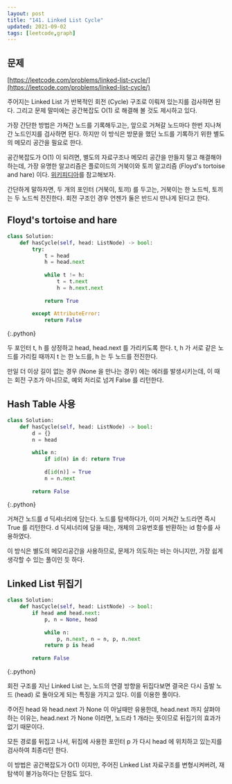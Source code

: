 ```yaml
---
layout: post
title: "141. Linked List Cycle"
updated: 2021-09-02
tags: [leetcode,graph]
---
```


## 문제

[https://leetcode.com/problems/linked-list-cycle/](https://leetcode.com/problems/linked-list-cycle/)

주어지는 Linked List 가 반복적인 회전 (Cycle) 구조로 이뤄져 있는지를 검사하면 된다. 그리고 문제 말미에는 공간복잡도 O(1) 로 해결해 볼 것도 제시하고 있다.

가장 간단한 방법은 가쳐간 노드를 기록해두고는, 앞으로 거쳐갈 노드마다 한번 지나쳐 간 노드인지를 검사하면 된다. 하지만 이 방식은 방문을 했던 노드를 기록하기 위한 별도의 메모리 공간을 필요로 한다.

공간복잡도가 O(1) 이 되려면, 별도의 자료구조나 메모리 공간을 만들지 말고 해결해야 하는데, 가장 유명한 알고리즘은 플로이드의 거북이와 토끼 알고리즘 (Floyd's tortoise and hare) 이다. [위키피디아](https://en.wikipedia.org/wiki/Cycle_detection#Floyd's_tortoise_and_hare)를 참고해보자.

간단하게 말하자면, 두 개의 포인터 (거북이, 토끼) 를 두고는, 거북이는 한 노드씩, 토끼는 두 노드씩 전진한다. 회전 구조인 경우 언젠가 둘은 반드시 만나게 된다고 한다.

## Floyd's tortoise and hare

```py
class Solution:
    def hasCycle(self, head: ListNode) -> bool:
        try:
            t = head
            h = head.next
            
            while t != h:
                t = t.next
                h = h.next.next
                
            return True
        
        except AttributeError:
            return False
```
{:.python}

두 포인터 t, h 를 상정하고 head, head.next 를 가리키도록 한다. t, h 가 서로 같은 노드를 가리킬 때까지 t 는 한 노드를, h 는 두 노드를 전진한다.

만일 더 이상 길이 없는 경우 (None 을 만나는 경우) 에는 에러를 발생시키는데, 이 때는 회전 구조가 아니므로, 예외 처리로 넘겨 False 를 리턴한다.

## Hash Table 사용

```py
class Solution:
    def hasCycle(self, head: ListNode) -> bool:
        d = {}
        n = head
        
        while n:
            if id(n) in d: return True
            
            d[id(n)] = True
            n = n.next
            
        return False
```
{:.python}

거쳐간 노드를 d 딕셔너리에 담는다. 노드를 탐색하다가, 이미 거쳐간 노드라면 즉시 True 를 리턴한다. d 딕셔너리에 담을 때는, 개체의 고유번호를 반환하는 id 함수를 사용하였다.

이 방식은 별도의 메모리공간을 사용하므로, 문제가 의도하는 바는 아니지만, 가장 쉽게 생각할 수 있는 풀이인 듯 하다.

## Linked List 뒤집기

```py
class Solution:
    def hasCycle(self, head: ListNode) -> bool:
        if head and head.next:
            p, n = None, head
            
            while n:
                p, n.next, n = n, p, n.next
            return p is head
        
        return False
```
{:.python}

회전 구조를 지닌 Linked List 는, 노드의 연결 방향을 뒤집다보면 결국은 다시 출발 노드 (head) 로 돌아오게 되는 특징을 가지고 있다. 이를 이용한 풀이다.

주어진 head 와 head.next 가 None 이 아닐때만 유용한데, head.next 까지 살펴야 하는 이유는, head.next 가 None 이라면, 노드라 1 개라는 뜻이므로 뒤집기의 효과가 없기 때문이다.

모든 경로를 뒤집고 나서, 뒤집에 사용한 포인터 p 가 다시 head 에 위치하고 있는지를 검사하여 최종리턴 한다.

이 방법은 공간복잡도가 O(1) 이지만, 주어진 Linked List 자료구조를 변형시켜버려, 재탐색이 불가능하다는 단점도 있다.